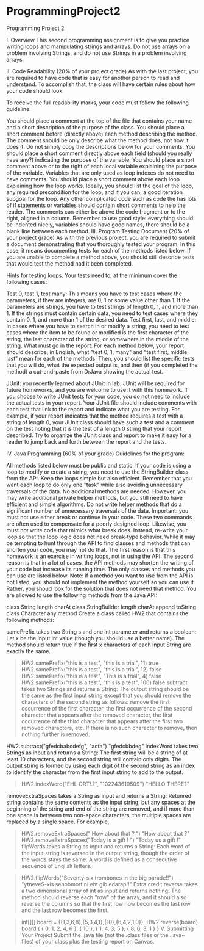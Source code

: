# ProgrammingProject2

Programming Project 2

I. Overview
This second programming assignment is to give you practice writing loops and manipulating strings and arrays. Do not use arrays on a problem involving Strings, and do not use Strings in a problem involving arrays.

II. Code Readability (20% of your project grade)
As with the last project, you are required to have code that is easy for another person to read and understand. To accomplish that, the class will have certain rules about how your code should look.

To receive the full readability marks, your code must follow the following guideline:

You should place a comment at the top of the file that contains your name and a short description of the purpose of the class.
You should place a short comment before (directly above) each method describing the method. The comment should be only describe what the method does, not how it does it. Do not simply copy the descriptions below for your comments.
You should place a short comment directly above each field (should you really have any?) indicating the purpose of the variable.
You should place a short comment above or to the right of each local variable explaining the purpose of the variable. Variables that are only used as loop indexes do not need to have comments.
You should place a short comment above each loop explaining how the loop works. Ideally, you should list the goal of the loop, any required precondition for the loop, and if you can, a good iteration subgoal for the loop.
Any other complicated code such as code the has lots of if statements or variables should contain short comments to help the reader. The comments can either be above the code fragment or to the right, aligned in a column.
Remember to use good style: everything should be indented nicely, variables should have good names, there should be a blank line between each method.
III. Program Testing Document (20% of your project grade)
As with the previous project, you are required to submit a document demonstrating that you thoroughly tested your program. In this case, it means documenting tests for each of the methods listed below. If you are unable to complete a method above, you should still describe tests that would test the method had it been completed.

Hints for testing loops. Your tests need to, at the minimum cover the following cases:

Test 0, test 1, test many: This means you have to test cases where the parameters, if they are integers, are 0, 1 or some value other than 1. If the parameters are strings, you have to test strings of length 0, 1, and more than 1. If the strings must contain certain data, you need to test cases where they contain 0, 1, and more than 1 of the desired data.
Test first, last, and middle: In cases where you have to search in or modify a string, you need to test cases where the item to be found or modified is the first character of the string, the last character of the string, or somewhere in the middle of the string.
What must go in the report: For each method below, your report should describe, in English, what "test 0, 1, many" and "test first, middle, last" mean for each of the methods. Then, you should list the specific tests that you will do, what the expected output is, and then (if you completed the method) a cut-and-paste from DrJava showing the actual test.

JUnit: you recently learned about JUnit in lab. JUnit will be required for future homeworks, and you are welcome to use it with this homework. If you choose to write JUnit tests for your code, you do not need to include the actual tests in your report. Your JUnit file should include comments with each test that link to the report and indicate what you are testing. For example, if your report indicates that the method requires a test with a string of length 0, your JUnit class should have such a test and a comment on the test noting that it is the test of a length 0 string that your report described. Try to organize the JUnit class and report to make it easy for a reader to jump back and forth between the report and the tests.

IV. Java Programming (60% of your grade)
Guidelines for the program:

All methods listed below must be public and static.
If your code is using a loop to modify or create a string, you need to use the StringBuilder class from the API.
Keep the loops simple but also efficient. Remember that you want each loop to do only one "task" while also avoiding unnecessary traversals of the data.
No additional methods are needed. However, you may write additional private helper methods, but you still need to have efficient and simple algorithms. Do not write helper methods that do a significant number of unnecessary traversals of the data.
Important: you must not use either break or continue in your code. These two commands are often used to compensate for a poorly designed loop. Likewise, you must not write code that mimics what break does. Instead, re-write your loop so that the loop logic does not need break-type behavior.
While it may be tempting to hunt through the API to find classes and methods that can shorten your code, you may not do that. The first reason is that this homework is an exercise in writing loops, not in using the API. The second reason is that in a lot of cases, the API methods may shorten the writing of your code but increase its running time. The only classes and methods you can use are listed below. Note: if a method you want to use from the API is not listed, you should not implement the method yourself so you can use it. Rather, you shoud look for the solution that does not need that method.
You are allowed to use the following methods from the Java API:

class String
length
charAt
class StringBuilder
length
charAt
append
toString
class Character
any method
Create a class called HW2 that contains the following methods:

samePrefix takes two String s and one int parameter and returns a boolean:
Let x be the input int value (though you should use a better name). The method should return true if the first x characters of each input String are exactly the same.

> HW2.samePrefix("this is a test", "this is a trial", 11)
true
> HW2.samePrefix("this is a test", "this is a trial", 12)
false
> HW2.samePrefix("this is a test", "This is a trial", 4)
false
> HW2.samePrefix("this is a test", "this is a test", 100)
false
subtract takes two Strings and returns a String:
The output string should be the same as the first input string except that you should remove the characters of the second string as follows: remove the first occurrence of the first character, the first occurrence of the second character that appears after the removed character, the first occurrence of the third character that appears after the first two removed characters, etc. If there is no such character to remove, then nothing further is removed.

HW2.subtract("gfedcbabcdefg", "acfa")
"gfedcbbdeg"
indexWord takes two Strings as input and returns a String:
The first string will be a string of at least 10 characters, and the second string will contain only digits. The output string is formed by using each digit of the second string as an index to identify the character from the first input string to add to the output.

> HW2.indexWord("EHL ORT!.?", "102243610509")
"HELLO THERE?"

removeExtraSpaces takes a String as input and returns a String:
Retunred string contains the same contents as the input string, but any spaces at the beginning of the string and end of the string are removed, and if more than one space is between two non-space characters, the multiple spaces are replaced by a single space. For example,

> HW2.removeExtraSpaces("  How about     that    ?     ")
"How about that ?"
> HW2.removeExtraSpaces("Today    is   a    gift   !    ")
"Today us a gift !"
flipWords takes a String as input and returns a String:
Each word of the input string is reversed in the output string, though the order of the words stays the same. A word is defined as a consecutive sequence of English letters.

> HW2.flipWords("Seventy-six trombones in the big parade!!")
"ytneveS-xis senobmort ni eht gib edarap!!"
Extra credit:reverse takes a two dimensional array of int as input and returns nothing:
The method should reverse each "row" of the array, and it should also reverse the columns so that the first row now becomes the last row and the last row becomes the first.

> int[][] board = {{1,3,6,8},{5,3,4,1},{10},{6,4,2,1,0}};
> HW2.reverse(board)
> board
{ { 0, 1, 2, 4, 6 }, { 10 }, { 1, 4, 3, 5 }, { 8, 6, 3, 1 } }
V. Submitting Your Project
Submit the .java file (not the .class files or the .java~ files) of your class plus the testing report on Canvas.
